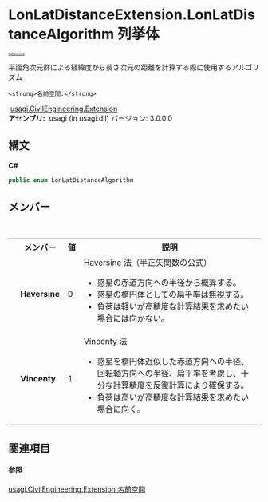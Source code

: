 # LonLatDistanceExtension.LonLatDistanceAlgorithm 列挙体

<div style="font-size:30%"><a href="https://github.com/usagi/usagi.cs/blob/master/docs/Home.md">≪Back to Home</a></div> 

平面角次元群による経緯度から長さ次元の距離を計算する際に使用するアルゴリズム


    <strong>名前空間:</strong>
&nbsp;<a href="N_usagi_CivilEngineering_Extension.md">usagi.CivilEngineering.Extension</a><br /><strong>アセンブリ:</strong>
&nbsp;usagi (in usagi.dll) バージョン: 3.0.0.0

## 構文

**C#**<br />
``` C#
public enum LonLatDistanceAlgorithm
```


## メンバー
&nbsp;<table><tr><th></th><th>メンバー</th><th>値</th><th>説明</th></tr><tr><td /><td target="F:usagi.CivilEngineering.Extension.LonLatDistanceExtension.LonLatDistanceAlgorithm.Haversine">**Haversine**</td><td>0</td><td>Haversine 法（半正矢関数の公式）
&nbsp;<ul><li>惑星の赤道方向への半径から概算する。</li><li>惑星の楕円体としての扁平率は無視する。</li><li>負荷は軽いが高精度な計算結果を求めたい場合には向かない。</li></ul></td></tr><tr><td /><td target="F:usagi.CivilEngineering.Extension.LonLatDistanceExtension.LonLatDistanceAlgorithm.Vincenty">**Vincenty**</td><td>1</td><td>Vincenty 法
&nbsp;<ul><li>惑星を楕円体近似した赤道方向への半径、回転軸方向への半径、扁平率を考慮し、十分な計算精度を反復計算により確保する。</li><li>負荷は高いが高精度な計算結果を求めたい場合に向く。</li></ul></td></tr></table>

## 関連項目


#### 参照
<a href="N_usagi_CivilEngineering_Extension.md">usagi.CivilEngineering.Extension 名前空間</a><br />